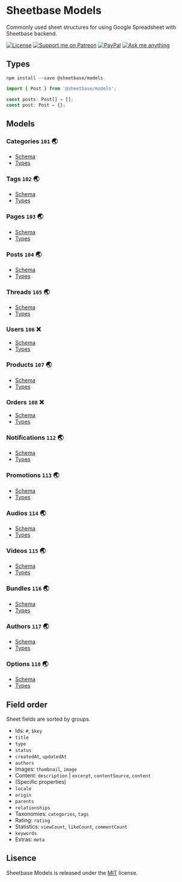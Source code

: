 # Sheetbase Models

Commonly used sheet structures for using Google Spreadsheet with Sheetbase backend.

<!-- <block:header> -->

[![License][license_badge]][license_url] [![Support me on Patreon][patreon_badge]][patreon_url] [![PayPal][paypal_donate_badge]][paypal_donate_url] [![Ask me anything][ask_me_badge]][ask_me_url]

<!-- </block:header> -->

## Types

`npm install --save @sheetbase/models`

```ts
import { Post } from '@sheetbase/models';

const posts: Post[] = [];
const post: Post = {};

```

## Models

### Categories `101` :earth_asia:

- [Schema](https://github.com/sheetbase/models/blob/master/models/categories.json)
- [Types](https://github.com/sheetbase/models/blob/master/src/category.ts)

### Tags `102` :earth_asia:

- [Schema](https://github.com/sheetbase/models/blob/master/models/tags.json)
- [Types](https://github.com/sheetbase/models/blob/master/src/tag.ts)

### Pages `103` :earth_asia:

- [Schema](https://github.com/sheetbase/models/blob/master/models/pages.json)
- [Types](https://github.com/sheetbase/models/blob/master/src/page.ts)

### Posts `104` :earth_asia:

- [Schema](https://github.com/sheetbase/models/blob/master/models/posts.json)
- [Types](https://github.com/sheetbase/models/blob/master/src/post.ts)

### Threads `105` :earth_asia:

- [Schema](https://github.com/sheetbase/models/blob/master/models/threads.json)
- [Types](https://github.com/sheetbase/models/blob/master/src/thread.ts)

### Users `106` :x:

- [Schema](https://github.com/sheetbase/models/blob/master/models/users.json)
- [Types](https://github.com/sheetbase/models/blob/master/src/user.ts)

### Products `107` :earth_asia:

- [Schema](https://github.com/sheetbase/models/blob/master/models/products.json)
- [Types](https://github.com/sheetbase/models/blob/master/src/product.ts)

### Orders `108` :x:

- [Schema](https://github.com/sheetbase/models/blob/master/models/orders.json)
- [Types](https://github.com/sheetbase/models/blob/master/src/order.ts)

### Notifications `112` :earth_asia:

- [Schema](https://github.com/sheetbase/models/blob/master/models/notifications.json)
- [Types](https://github.com/sheetbase/models/blob/master/src/notification.ts)

### Promotions `113` :earth_asia:

- [Schema](https://github.com/sheetbase/models/blob/master/models/promotions.json)
- [Types](https://github.com/sheetbase/models/blob/master/src/promotion.ts)

### Audios `114` :earth_asia:

- [Schema](https://github.com/sheetbase/models/blob/master/models/audios.json)
- [Types](https://github.com/sheetbase/models/blob/master/src/audio.ts)

### Videos `115` :earth_asia:

- [Schema](https://github.com/sheetbase/models/blob/master/models/videos.json)
- [Types](https://github.com/sheetbase/models/blob/master/src/video.ts)

### Bundles `116` :earth_asia:

- [Schema](https://github.com/sheetbase/models/blob/master/models/bundles.json)
- [Types](https://github.com/sheetbase/models/blob/master/src/bundle.ts)

### Authors `117` :earth_asia:

- [Schema](https://github.com/sheetbase/models/blob/master/models/authors.json)
- [Types](https://github.com/sheetbase/models/blob/master/src/author.ts)

### Options `118` :earth_asia:

- [Schema](https://github.com/sheetbase/models/blob/master/models/options.json)
- [Types](https://github.com/sheetbase/models/blob/master/src/option.ts)

## Field order

Sheet fields are sorted by groups.

- Ids: `#`, `$key`
- `title`
- `type`
- `status`
- `createdAt`, `updatedAt`
- `authors`
- Images: `thumbnail`, `image`
- Content: `description` | `excerpt`, `contentSource`, `content`
- (Specific properties)
- `locale`
- `origin`
- `parents`
- `relationships`
- Taxonomies: `categories`, `tags`
- Rating: `rating`
- Statistics: `viewCount`, `likeCount`, `commentCount`
- `keywords`
- Extras: `meta`

## Lisence

Sheetbase Models is released under the [MIT](https://github.com/sheetbase/models/blob/master/LICENSE) license.

<!-- <block:footer> -->

[license_badge]: https://img.shields.io/github/license/mashape/apistatus.svg
[license_url]: https://github.com/sheetbase/models/blob/master/LICENSE
[patreon_badge]: https://lamnhan.github.io/assets/images/badges/patreon.svg
[patreon_url]: https://www.patreon.com/lamnhan
[paypal_donate_badge]: https://lamnhan.github.io/assets/images/badges/paypal_donate.svg
[paypal_donate_url]: https://www.paypal.me/lamnhan
[ask_me_badge]: https://img.shields.io/badge/ask/me-anything-1abc9c.svg
[ask_me_url]: https://m.me/sheetbase

<!-- </block:footer> -->